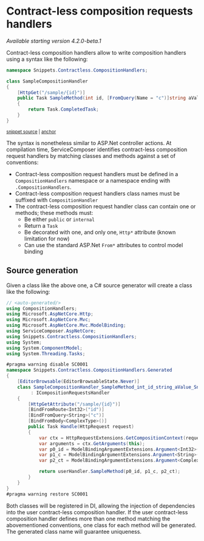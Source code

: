 # Contract-less composition requests handlers

_Available starting version 4.2.0-beta.1_

Contract-less composition handlers allow to write composition handlers using a syntax like the following:

<!-- snippet: contract-less-handler-sample -->
<a id='snippet-contract-less-handler-sample'></a>
```cs
namespace Snippets.Contractless.CompositionHandlers;

class SampleCompositionHandler
{
    [HttpGet("/sample/{id}")]
    public Task SampleMethod(int id, [FromQuery(Name = "c")]string aValue, [FromBody]ComplexType ct)
    {
        return Task.CompletedTask;
    }
}
```
<sup><a href='/src/Snippets/Contractless.CompositionHandlers/SampleCompositionHandler.cs#L4-L15' title='Snippet source file'>snippet source</a> | <a href='#snippet-contract-less-handler-sample' title='Start of snippet'>anchor</a></sup>
<!-- endSnippet -->

The syntax is nonetheless similar to ASP.Net controller actions. At compilation time, ServiceComposer identifies contract-less composition request handlers by matching classes and methods against a set of conventions:

- Contract-less composition request handlers must be defined in a `CompositionHandlers` namespace or a namespace ending with `.CompositionHandlers`.
- Contract-less composition request handlers class names must be suffixed with `CompositionHandler`
- The contract-less composition request handler class can contain one or methods; these methods must:
  - Be either `public` or `internal`
  - Return a `Task`
  - Be decorated with one, and only one, `Http*` attribute (known limitation for now)
  - Can use the standard ASP.Net `From*` attributes to control model binding

## Source generation

Given a class like the above one, a C# source generator will create a class like the following:

```csharp
// <auto-generated/>
using CompositionHandlers;
using Microsoft.AspNetCore.Http;
using Microsoft.AspNetCore.Mvc;
using Microsoft.AspNetCore.Mvc.ModelBinding;
using ServiceComposer.AspNetCore;
using Snippets.Contractless.CompositionHandlers;
using System;
using System.ComponentModel;
using System.Threading.Tasks;

#pragma warning disable SC0001
namespace Snippets.Contractless.CompositionHandlers.Generated
{
    [EditorBrowsable(EditorBrowsableState.Never)]
    class SampleCompositionHandler_SampleMethod_int_id_string_aValue_Snippets_Contractless_CompositionHandlers_ComplexType_ct(Snippets.Contractless.CompositionHandlers.SampleCompositionHandler userHandler)
         : ICompositionRequestsHandler
    {
        [HttpGetAttribute("/sample/{id}")]
        [BindFromRoute<Int32>("id")]
        [BindFromQuery<String>("c")]
        [BindFromBody<ComplexType>()]
        public Task Handle(HttpRequest request)
        {
            var ctx = HttpRequestExtensions.GetCompositionContext(request);
            var arguments = ctx.GetArguments(this);
            var p0_id = ModelBindingArgumentExtensions.Argument<Int32>(arguments, "id", BindingSource.Path);
            var p1_c = ModelBindingArgumentExtensions.Argument<String>(arguments, "c", BindingSource.Query);
            var p2_ct = ModelBindingArgumentExtensions.Argument<ComplexType>(arguments, "ct", BindingSource.Body);

            return userHandler.SampleMethod(p0_id, p1_c, p2_ct);
        }
    }
}
#pragma warning restore SC0001
```

Both classes will be registered in DI, allowing the injection of dependencies into the user contract-less composition handler. If the user contract-less composition handler defines more than one method matching the abovementioned conventions, one class for each method will be generated. The generated class name will guarantee uniqueness.
